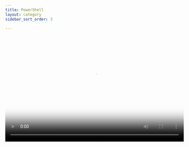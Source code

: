 ```yaml
---
title: PowerShell
layout: category
sidebar_sort_order: 3

---
```


<video poster="/Images/Group Membership GUI.PNG" width="568" height="340" controls preload> 
    <source src="/Images/PowerShell GUI.webm" media="only screen and (min-device-width: 200px)"></source> 
    <source src="/Images/PowerShell GUI.webm" media="only screen and (max-device-width: 200px)"></source> 
    <source src="/Images/PowerShell GUI.webm"></source> 
</video>
